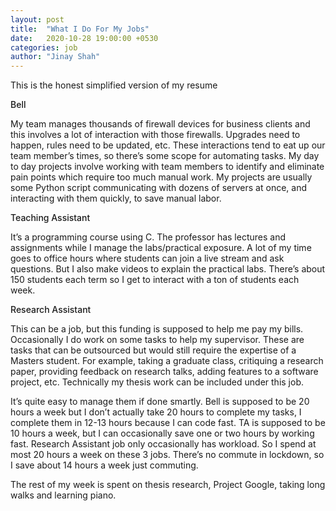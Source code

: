 ```yaml
---
layout: post
title:  "What I Do For My Jobs"
date:   2020-10-28 19:00:00 +0530
categories: job
author: "Jinay Shah"
---
```

This is the honest simplified version of my resume 

<span style="font-weight: 500; display: inline">Bell</span>

My team manages thousands of firewall devices for business clients and this involves a lot of interaction with those firewalls. Upgrades need to happen, rules need to be updated, etc. These interactions tend to eat up our team member’s times, so there’s some scope for automating tasks. My day to day projects involve working with team members to identify and eliminate pain points which require too much manual work. My projects are usually some Python script communicating with dozens of servers at once, and interacting with them quickly, to save manual labor.

<span style="font-weight: 500; display: inline">Teaching Assistant</span>

It’s a programming course using C. The professor has lectures and assignments while I manage the labs/practical exposure. A lot of my time goes to office hours where students can join a live stream and ask questions. But I also make videos to explain the practical labs. There’s about 150 students each term so I get to interact with a ton of students each week. 

<span style="font-weight: 500; display: inline">Research Assistant</span>

This can be a job, but this funding is supposed to help me pay my bills. Occasionally I do work on some tasks to help my supervisor. These are tasks that can be outsourced but would still require the expertise of a Masters student. For example, taking a graduate class, critiquing a research paper, providing feedback on research talks, adding features to a software project, etc. Technically my thesis work can be included under this job.

It’s quite easy to manage them if done smartly. Bell is supposed to be 20 hours a week but I don’t actually take 20 hours to complete my tasks, I complete them in 12-13 hours because I can code fast. TA is supposed to be 10 hours a week, but I can occasionally save one or two hours by working fast. Research Assistant job only occasionally has workload. So I spend at most 20 hours a week on these 3 jobs. There’s no commute in lockdown, so I save about 14 hours a week just commuting.

The rest of my week is spent on thesis research, Project Google, taking long walks and learning piano.